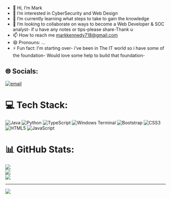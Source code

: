 - 👋 Hi, I’m Mark
- 👀 I’m interested in CyberSecurity and Web Design    
- 🌱 I’m currently learning what steps to take to gain the knowledge
- 💞️ I’m looking to collaborate on ways to become a Web Developer & SOC analyst- if u have any notes or tips-please share-Thank u
- 📫 How to reach me markkennedy718@gmail.com  
- 😄 Pronouns: ...
- ⚡ Fun fact: I'm starting over- i've been in The IT world so i have some of the foundation- Would love some help to build that foundation-

<!---
kalel718/kalel718 is a ✨ special ✨ repository because its `README.md` (this file) appears on your GitHub profile.
You can click the Preview link to take a look at your changes.
--->



## 🌐 Socials:
[![email](https://img.shields.io/badge/Email-D14836?logo=gmail&logoColor=white)](mailto:markkennedy718@gmail.com) 

# 💻 Tech Stack:
![Java](https://img.shields.io/badge/java-%23ED8B00.svg?style=for-the-badge&logo=openjdk&logoColor=white) ![Python](https://img.shields.io/badge/python-3670A0?style=for-the-badge&logo=python&logoColor=ffdd54) ![TypeScript](https://img.shields.io/badge/typescript-%23007ACC.svg?style=for-the-badge&logo=typescript&logoColor=white) ![Windows Terminal](https://img.shields.io/badge/Windows%20Terminal-%234D4D4D.svg?style=for-the-badge&logo=windows-terminal&logoColor=white) ![Bootstrap](https://img.shields.io/badge/bootstrap-%238511FA.svg?style=for-the-badge&logo=bootstrap&logoColor=white) ![CSS3](https://img.shields.io/badge/css3-%231572B6.svg?style=for-the-badge&logo=css3&logoColor=white) ![HTML5](https://img.shields.io/badge/html5-%23E34F26.svg?style=for-the-badge&logo=html5&logoColor=white) ![JavaScript](https://img.shields.io/badge/javascript-%23323330.svg?style=for-the-badge&logo=javascript&logoColor=%23F7DF1E)
# 📊 GitHub Stats:
![](https://github-readme-stats.vercel.app/api?username=kalel718&theme=dark&hide_border=false&include_all_commits=false&count_private=false)<br/>
![](https://nirzak-streak-stats.vercel.app/?user=kalel718&theme=dark&hide_border=false)<br/>
![](https://github-readme-stats.vercel.app/api/top-langs/?username=kalel718&theme=dark&hide_border=false&include_all_commits=false&count_private=false&layout=compact)

---
[![](https://visitcount.itsvg.in/api?id=kalel718&icon=0&color=0)](https://visitcount.itsvg.in)

<!-- Proudly created with GPRM ( https://gprm.itsvg.in ) -->
